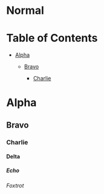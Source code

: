 # Normal

# Table of Contents

-   [Alpha](#alpha)

    -   [Bravo](#bravo)

        -   [Charlie](#charlie)

# Alpha

## Bravo

### Charlie

#### Delta

##### Echo

###### Foxtrot
